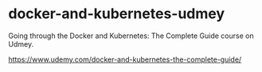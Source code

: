 # docker-and-kubernetes-udmey

Going through the Docker and Kubernetes: The Complete Guide course on Udmey.

https://www.udemy.com/docker-and-kubernetes-the-complete-guide/

